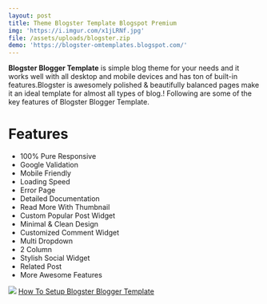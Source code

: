 ```yaml
---
layout: post
title: Theme Blogster Template Blogspot Premium
img: 'https://i.imgur.com/x1jLRNf.jpg'
file: /assets/uploads/blogster.zip
demo: 'https://blogster-omtemplates.blogspot.com/'
---
```

**Blogster Blogger Template** is simple blog theme for your needs and it works well with all desktop and mobile devices and has ton of built-in features.Blogster is awesomely polished & beautifully balanced pages make it an ideal template for almost all types of blog.! Following are some of the key features of Blogster Blogger Template.

# Features

* 100% Pure Responsive
* Google Validation
* Mobile Friendly
* Loading Speed
* Error Page
* Detailed Documentation
* Read More With Thumbnail
* Custom Popular Post Widget
* Minimal & Clean Design
* Customized Comment Widget
* Multi Dropdown
* 2 Column
* Stylish Social Widget
* Related Post
* More Awesome Features


![](https://i.imgur.com/x1jLRNf.jpg)
[ How To Setup Blogster Blogger Template](https://youtu.be/hwFS3vBNyjc)
